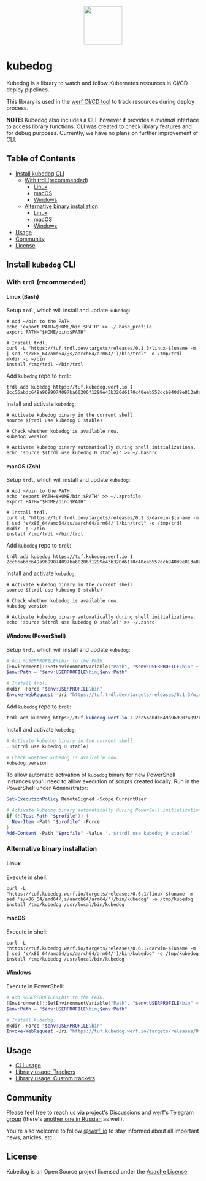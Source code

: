 <p align="center">
  <img src="doc/kubedog-logo.svg?sanitize=true" style="max-height:100%;" height="100">
</p>

# kubedog

Kubedog is a library to watch and follow Kubernetes resources in CI/CD deploy pipelines.

This library is used in the [werf CI/CD tool](https://github.com/werf/werf) to track resources during deploy process.

**NOTE:** Kubedog also includes a CLI, however it provides a *minimal* interface to access library functions. CLI was created to check library features and for debug purposes. Currently, we have no plans on further improvement of CLI.

## Table of Contents
- [Install kubedog CLI](#install-kubedog-cli)
   * [With trdl (recommended)](#with-trdl-recommended) 
     - [Linux](#linux-bash)
     - [macOS](#macos-zsh)
     - [Windows](#windows-powershell)
   * [Alternative binary installation](#alternative-binary-installation)
     - [Linux](#linux)
     - [macOS](#macos)
     - [Windows](#windows)
- [Usage](#usage)
- [Community](#community)
- [License](#license)

## Install `kubedog` CLI

### With `trdl` (recommended)

#### Linux (Bash)

Setup `trdl`, which will install and update `kubedog`:
```shell
# Add ~/bin to the PATH.
echo 'export PATH=$HOME/bin:$PATH' >> ~/.bash_profile
export PATH="$HOME/bin:$PATH"

# Install trdl.
curl -L "https://tuf.trdl.dev/targets/releases/0.1.3/linux-$(uname -m | sed 's/x86_64/amd64/;s/aarch64/arm64/')/bin/trdl" -o /tmp/trdl
mkdir -p ~/bin
install /tmp/trdl ~/bin/trdl
```

Add `kubedog` repo to `trdl`:
```shell
trdl add kubedog https://tuf.kubedog.werf.io 1 2cc56abdc649a9699074097ba60206f1299e43b320d6170c40eab552dcb940d9e813a8abf5893ff391d71f0a84b39111ffa6403a3e038b81634a40d29674a531
```

Install and activate `kubedog`:
```shell
# Activate kubedog binary in the current shell.
source $(trdl use kubedog 0 stable)

# Check whether kubedog is available now.
kubedog version

# Activate kubedog binary automatically during shell initializations.
echo 'source $(trdl use kubedog 0 stable)' >> ~/.bashrc
```

#### macOS (Zsh)

Setup `trdl`, which will install and update `kubedog`:
```shell
# Add ~/bin to the PATH.
echo 'export PATH=$HOME/bin:$PATH' >> ~/.zprofile
export PATH="$HOME/bin:$PATH"

# Install trdl.
curl -L "https://tuf.trdl.dev/targets/releases/0.1.3/darwin-$(uname -m | sed 's/x86_64/amd64/;s/aarch64/arm64/')/bin/trdl" -o /tmp/trdl
mkdir -p ~/bin
install /tmp/trdl ~/bin/trdl
```

Add `kubedog` repo to `trdl`:
```shell
trdl add kubedog https://tuf.kubedog.werf.io 1 2cc56abdc649a9699074097ba60206f1299e43b320d6170c40eab552dcb940d9e813a8abf5893ff391d71f0a84b39111ffa6403a3e038b81634a40d29674a531
```

Install and activate `kubedog`:
```shell
# Activate kubedog binary in the current shell.
source $(trdl use kubedog 0 stable)

# Check whether kubedog is available now.
kubedog version

# Activate kubedog binary automatically during shell initializations.
echo 'source $(trdl use kubedog 0 stable)' >> ~/.zshrc
```

#### Windows (PowerShell)

Setup `trdl`, which will install and update `kubedog`:
```powershell
# Add %USERPROFILE%\bin to the PATH.
[Environment]::SetEnvironmentVariable("Path", "$env:USERPROFILE\bin" + [Environment]::GetEnvironmentVariable("Path", "User"), "User")
$env:Path = "$env:USERPROFILE\bin;$env:Path"

# Install trdl.
mkdir -Force "$env:USERPROFILE\bin"
Invoke-WebRequest -Uri "https://tuf.trdl.dev/targets/releases/0.1.3/windows-amd64/bin/trdl.exe" -OutFile "$env:USERPROFILE\bin\trdl.exe"
```

Add `kubedog` repo to `trdl`:
```powershell
trdl add kubedog https://tuf.kubedog.werf.io 1 2cc56abdc649a9699074097ba60206f1299e43b320d6170c40eab552dcb940d9e813a8abf5893ff391d71f0a84b39111ffa6403a3e038b81634a40d29674a531
```

Install and activate `kubedog`:
```powershell
# Activate kubedog binary in the current shell.
. $(trdl use kubedog 0 stable)

# Check whether kubedog is available now.
kubedog version
```

To allow automatic activation of `kubedog` binary for new PowerShell instances you'll need to allow execution of scripts created locally. Run in the PowerShell under Administrator:
```powershell
Set-ExecutionPolicy RemoteSigned -Scope CurrentUser

# Activate kubedog binary automatically during PowerSell initializations.
if (!(Test-Path "$profile")) {
  New-Item -Path "$profile" -Force
}
Add-Content -Path "$profile" -Value '. $(trdl use kubedog 0 stable)'
```

### Alternative binary installation

#### Linux

Execute in shell:
```shell
curl -L "https://tuf.kubedog.werf.io/targets/releases/0.6.1/linux-$(uname -m | sed 's/x86_64/amd64/;s/aarch64/arm64/')/bin/kubedog" -o /tmp/kubedog
install /tmp/kubedog /usr/local/bin/kubedog
```

#### macOS

Execute in shell:
```shell
curl -L "https://tuf.kubedog.werf.io/targets/releases/0.6.1/darwin-$(uname -m | sed 's/x86_64/amd64/;s/aarch64/arm64/')/bin/kubedog" -o /tmp/kubedog
install /tmp/kubedog /usr/local/bin/kubedog
```

#### Windows

Execute in PowerShell:
```powershell
# Add %USERPROFILE%\bin to the PATH.
[Environment]::SetEnvironmentVariable("Path", "$env:USERPROFILE\bin" + [Environment]::GetEnvironmentVariable("Path", "User"), "User")
$env:Path = "$env:USERPROFILE\bin;$env:Path"

# Install kubedog.
mkdir -Force "$env:USERPROFILE\bin"
Invoke-WebRequest -Uri "https://tuf.kubedog.werf.io/targets/releases/0.6.1/windows-amd64/bin/kubedog.exe" -OutFile "$env:USERPROFILE\bin\kubedog.exe"
```

## Usage

* [CLI usage](doc/usage.md#cli-usage)
* [Library usage: Trackers](doc/usage.md#library-usage-trackers)
* [Library usage: Custom trackers](doc/usage.md#library-usage-custom-trackers)

## Community

Please feel free to reach us via [project's Discussions](https://github.com/werf/kubedog/discussions) and [werf's Telegram group](https://t.me/werf_io) (there's [another one in Russian](https://t.me/werf_ru) as well).

You're also welcome to follow [@werf_io](https://twitter.com/werf_io) to stay informed about all important news, articles, etc.

## License

Kubedog is an Open Source project licensed under the [Apache License](https://www.apache.org/licenses/LICENSE-2.0).
